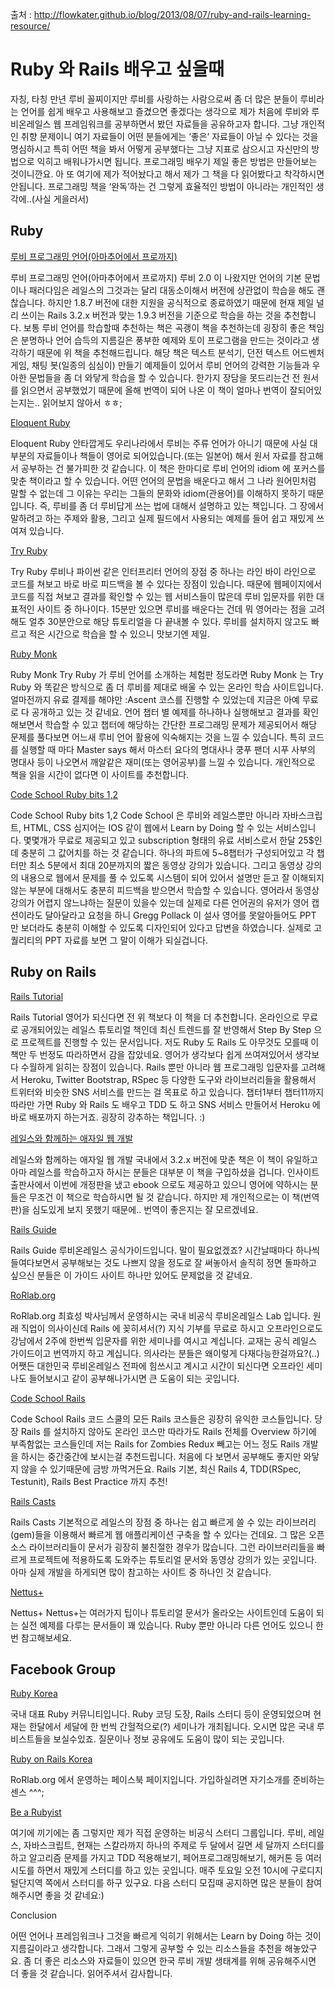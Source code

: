 출처 : http://flowkater.github.io/blog/2013/08/07/ruby-and-rails-learning-resource/

# Ruby 와 Rails 배우고 싶을때

자칭, 타칭 만년 루비 꼴찌이지만 루비를 사랑하는 사람으로써 좀 더 많은 분들이 루비라는 언어를 쉽게 배우고 사용해보고 즐겼으면 좋겠다는 생각으로 제가 처음에 루비와 루비온레일스 웹 프레임워크를 공부하면서 봤던 자료들을 공유하고자 합니다. 
그냥 개인적인 취향 문제이니 여기 자료들이 어떤 분들에게는 ‘좋은’ 자료들이 아닐 수 있다는 것을 명심하시고 특히 어떤 책을 봐서 어떻게 공부했다는 그냥 지표로 삼으시고 자신만의 방법으로 익히고 배워나가시면 됩니다. 프로그래밍 배우기 제일 좋은 방법은 만들어보는 것이니깐요. 
아 또 여기에 제가 적어놨다고 해서 제가 그 책을 다 읽어봤다고 착각하시면 안됩니다. 프로그래밍 책을 ‘완독’하는 건 그렇게 효율적인 방법이 아니라는 개인적인 생각에..(사실 게을러서)

## Ruby

[루비 프로그래밍 언어(아마추어에서 프로까지)](http://book.naver.com/bookdb/book_detail.nhn?bid=7054149)

루비 프로그래밍 언어(아마추어에서 프로까지)
루비 2.0 이 나왔지만 언어의 기본 문법이나 패러다임은 레일스의 그것과는 달리 대동소이해서 버전에 상관없이 학습을 해도 괜찮습니다.
하지만 1.8.7 버전에 대한 지원을 공식적으로 종료하였기 때문에 현재 제일 널리 쓰이는 Rails 3.2.x 버전과 맞는 1.9.3 버전을 기준으로 학습을 하는 것을 추천합니다. 보통 루비 언어를 학습할때 추천하는 책은 곡괭이 책을 추천하는데 굉장히 좋은 책임은 분명하나 언어 습득의 지름길은 풍부한 예제와 토이 프로그램을 만드는 것이라고 생각하기 때문에 위 책을 추천해드립니다.
해당 책은 텍스트 분석기, 던전 텍스트 어드벤처 게임, 채팅 봇(일종의 심심이) 만들기 예제들이 있어서 루비 언어의 강력한 기능들과 우아한 문법들을 좀 더 와닿게 학습을 할 수 있습니다. 한가지 장담을 못드리는건 전 원서를 읽으면서 공부했었기 때문에 올해 번역이 되어 나온 이 책이 얼마나 번역이 잘되어있는지는.. 읽어보지 않아서 ㅎㅎ;
 

[Eloquent Ruby](http://www.amazon.com/Eloquent-Ruby-Addison-Wesley-Professional-Series/dp/0321584104)

Eloquent Ruby
안타깝게도 우리나라에서 루비는 주류 언어가 아니기 때문에 사실 대부분의 자료들이나 책들이 영어로 되어있습니다.(또는 일본어) 해서 원서 자료를 참고해서 공부하는 건 불가피한 것 같습니다. 
이 책은 한마디로 루비 언어의 idiom 에 포커스를 맞춘 책이라고 할 수 있습니다. 어떤 언어의 문법을 배운다고 해서 그 나라 원어민처럼 말할 수 없는데 그 이유는 우리는 그들의 문화와 idiom(관용어)를 이해하지 못하기 때문입니다. 즉, 루비를 좀 더 루비답게 쓰는 법에 대해서 설명하고 있는 책입니다. 
그 장에서 말하려고 하는 주제와 활용, 그리고 실제 필드에서 사용되는 예제를 들어 쉽고 재밌게 쓰여져 있습니다.  

[Try Ruby](http://tryruby.org)

Try Ruby
루비나 파이썬 같은 인터프리터 언어의 장점 중 하나는 라인 바이 라인으로 코드를 쳐보고 바로 바로 피드백을 볼 수 있다는 장점이 있습니다. 때문에 웹페이지에서 코드를 직접 쳐보고 결과를 확인할 수 있는 웹 서비스들이 많은데 루비 입문자를 위한 대표적인 사이트 중 하나이다. 15분만 있으면 루비를 배운다는 건데 뭐 영어라는 점을 고려해도 얼추 30분안으로 해당 튜토리얼을 다 끝내볼 수 있다. 루비를 설치하지 않고도 빠르고 적은 시간으로 학습을 할 수 있으니 맛보기엔 제일.  

[Ruby Monk](http://rubymonk.com/)

Ruby Monk
Try Ruby 가 루비 언어를 소개하는 체험판 정도라면 Ruby Monk 는 Try Ruby 와 똑같은 방식으로 좀 더 루비를 제대로 배울 수 있는 온라인 학습 사이트입니다. 얼마전까지 유료 결제를 해야만 :Ascent 코스를 진행할 수 있었는데 지금은 아예 무료로 다 공개하고 있는 것 같네요. 언어 챕터 별 예제를 하나하나 실행해보고 결과를 확인해보면서 학습할 수 있고 챕터에 해당하는 간단한 프로그래밍 문제가 제공되어서 해당 문제를 풀다보면 어느새 루비 언어 활용에 익숙해지는 것을 느낄 수 있습니다. 특히 코드를 실행할 때 마다 Master says 해서 마스터 요다의 명대사나 쿵푸 팬더 시푸 사부의 명대사 등이 나오면서 깨알같은 재미(또는 영어공부)를 느낄 수 있습니다.
개인적으로 책을 읽을 시간이 없다면 이 사이트를 추천합니다.  

[Code School Ruby bits 1,2](http://www.codeschool.com/courses/ruby-bits)

Code School Ruby bits 1,2
Code School 은 루비와 레일스뿐만 아니라 자바스크립트, HTML, CSS 심지어는 IOS 같이 웹에서 Learn by Doing 할 수 있는 서비스입니다. 몇몇개가 무료로 제공되고 있고 subscription 형태의 유료 서비스로서 한달 25$인데 충분히 그 값어치를 하는 것 같습니다. 하나의 파트에 5~8챕터가 구성되어있고 각 챕터만 최소 5분에서 최대 20분까지의 짧은 동영상 강의가 있습니다. 그리고 동영상 강의의 내용으로 웹에서 문제를 풀 수 있도록 시스템이 되어 있어서 설명만 듣고 잘 이해되지 않는 부분에 대해서도 충분히 피드백을 받으면서 학습할 수 있습니다. 영어라서 동영상 강의가 어렵지 않느냐하는 질문이 있을수 있는데 실제로 다른 언어권의 유저가 영어 캡션이라도 달아달라고 요청을 하니 Gregg Pollack 이 설사 영어를 못알아들어도 PPT 만 보더라도 충분히 이해할 수 있도록 디자인되어 있다고 답변을 하였습니다. 실제로 고퀄리티의 PPT 자료를 보면 그 말이 이해가 되실겁니다.  

## Ruby on Rails

[Rails Tutorial](http://ruby.railstutorial.org/)

Rails Tutorial
영어가 되신다면 전 위 책보다 이 책을 더 추천합니다. 온라인으로 무료로 공개되어있는 레일스 튜토리얼 책인데 최신 트렌드를 잘 반영해서 Step By Step 으로 프로젝트를 진행할 수 있는 문서입니다. 저도 Ruby 도 Rails 도 아무것도 모를때 이 책만 두 번정도 따라하면서 감을 잡았네요. 영어가 생각보다 쉽게 쓰여져있어서 생각보다 수월하게 읽히는 장점이 있습니다. Rails 뿐만 아니라 웹 프로그래밍 입문자를 고려해서 Heroku, Twitter Bootstrap, RSpec 등 다양한 도구와 라이브러리들을 활용해서 트위터와 비슷한 SNS 서비스를 만드는 걸 목표로 하고 있습니다. 챕터1부터 챕터11까지 따라만 가면 Ruby 와 Rails 도 배우고 TDD 도 하고 SNS 서비스 만들어서 Heroku 에 바로 배포까지 하는거죠. 굉장히 강추하는 책입니다. :)  

[레일스와 함께하는 애자일 웹 개발](http://www.insightbook.co.kr/books/programming-insight/%EB%A0%88%EC%9D%BC%EC%8A%A4%EC%99%80-%ED%95%A8%EA%BB%98%ED%95%98%EB%8A%94-%EC%95%A0%EC%9E%90%EC%9D%BC-%EC%9B%B9-%EA%B0%9C%EB%B0%9C)

레일스와 함께하는 애자일 웹 개발
국내에서 3.2.x 버전에 맞춘 책은 이 책이 유일하고 아마 레일스를 학습하고자 하시는 분들은 대부분 이 책을 구입하셨을 겁니다. 인사이트 출판사에서 이번에 개정판을 냈고 ebook 으로도 제공하고 있으니 영어에 약하시는 분들은 무조건 이 책으로 학습하시면 될 것 같습니다. 하지만 제 개인적으로는 이 책(번역판)을 심도있게 보지 못했기 때문에.. 번역이 좋은지는 잘 모르겠네요.  

[Rails Guide](http://guides.rubyonrails.org/)

Rails Guide
루비온레일스 공식가이드입니다. 말이 필요없겠죠? 시간날때마다 하나씩 들여다보면서 공부해보는 것도 나쁘지 않을 정도로 잘 써놓아서 솔직히 정면 돌파하고 싶으신 분들은 이 가이드 사이트 하나만 있어도 문제없을 것 같네요.  

[RoRlab.org](http://rorlab.org/)

RoRlab.org
최효성 박사님께서 운영하시는 국내 비공식 루비온레일스 Lab 입니다. 원래 직업이 의사이신데 Rails 에 꽂히셔서(?) 지식 기부를 무료로 하시고 오프라인으로도 강남에서 2주에 한번씩 입문자를 위한 세미나를 여시고 계십니다. 교재는 공식 레일스 가이드이고 번역까지 하고 계십니다. 의사라는 분들은 왜이렇게 다재다능한걸까요?(..) 어쨋든 대한민국 루비온레일스 전파에 힘쓰시고 계시고 시간이 되신다면 오프라인 세미나도 들어보시고 같이 공부해나가시면 큰 도움이 되는 곳입니다.  

[Code School Rails](http://www.codeschool.com/paths/ruby)

Code School Rails
코드 스쿨의 모든 Rails 코스들은 굉장히 유익한 코스들입니다. 당장 Rails 를 설치하지 않아도 온라인 코스만 따라가도 Rails 전체를 Overview 하기에 부족함없는 코스들인데 저는 Rails for Zombies Redux 빼고는 어느 정도 Rails 개발을 하시는 중간중간에 보시는걸 추천드립니다. 처음에 다 보면서 공부해도 좋지만 와닿지 않을 수 있기때문에 금방 까먹거든요. Rails 기본, 최신 Rails 4, TDD(RSpec, Testunit), Rails Best Practice 까지 추천!  

[Rails Casts](http://railscasts.com/)

Rails Casts
기본적으로 레일스의 장점 중 하나는 쉽고 빠르게 쓸 수 있는 라이브러리(gem)들을 이용해서 빠르게 웹 애플리케이션 구축을 할 수 있다는 건데요. 그 많은 오픈소스 라이브러리들이 문서가 굉장히 불친절한 경우가 많습니다. 그런 라이브러리들을 빠르게 프로젝트에 적용하도록 도와주는 튜토리얼 문서와 동영상 강의가 있는 곳입니다. 아마 실제 개발을 하게되면 많이 참고하는 사이트 중 하나인 것 같습니다.  

[Nettus+](http://net.tutsplus.com/category/tutorials/ruby/)

Nettus+
Nettus+는 여러가지 팁이나 튜토리얼 문서가 올라오는 사이트인데 도움이 되는 실전 예제를 다루는 문서들이 꽤 있습니다. Ruby 뿐만 아니라 다른 언어도 있으니 한번 참고해보세요.

 

## Facebook Group

[Ruby Korea](http://net.tutsplus.com/category/tutorials/ruby/)

국내 대표 Ruby 커뮤니티입니다. Ruby 코딩 도장, Rails 스터디 등이 운영되었으며 현재는 한달에서 세달에 한 번씩 간헐적으로(?) 세미나가 개최됩니다. 오시면 많은 국내 루비스트들을 보실수있죠. 질문이나 정보 공유에도 도움이 많이 되는 곳입니다.  

[Ruby on Rails Korea](https://www.facebook.com/groups/rubyonrailskorea/)

RoRlab.org 에서 운영하는 페이스북 페이지입니다. 가입하실려면 자기소개를 준비하는 센스 ^^^;  

[Be a Rubyist](https://www.facebook.com/groups/BeRubyist/)

여기에 끼기에는 좀 그렇지만 제가 직접 운영하는 비공식 스터디 그룹입니다. 루비, 레일스, 자바스크립트, 현재는 스칼라까지 하나의 주제로 두 달에서 길면 세 달까지 스터디를 하고 알고리즘 문제를 가지고 TDD 적용해보기, 페어프로그래밍해보기, 해커톤 등 여러 시도를 하면서 재밌게 스터디를 하고 있는 곳입니다. 매주 토요일 오전 10시에 구로디지털단지역 쪽에서 스터디를 하구 있구요. 다음 스터디 모집때 공지하면 많은 분들이 참여해주시면 좋을 것 같네요:)

 

Conclusion

어떤 언어나 프레임워크나 그것을 빠르게 익히기 위해서는 Learn by Doing 하는 것이 지름길이라고 생각합니다. 그래서 그렇게 공부할 수 있는 리소스들을 추천을 해놓았구요. 좀 더 좋은 리소스와 자료들이 있으면 한국 루비 개발 생태계를 위해 공유해주시면 더 좋을 것 같습니다. 읽어주셔서 감사합니다.